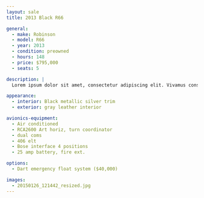 ```yaml
---
layout: sale
title: 2013 Black R66

general:
  - make: Robinson
  - model: R66
  - year: 2013
  - condition: preowned
  - hours: 148
  - price: $795,000
  - seats: 5

description: |
  Lorem ipsum dolor sit amet, consectetur adipiscing elit. Vivamus consequat sit amet nisi id rhoncus. Suspendisse potenti. Nunc vitae finibus justo. Nullam eget neque tincidunt, commodo enim sed, ultricies urna. Nam eu vulputate mauris. Phasellus vehicula eu orci eget maximus. Nam vel metus et purus imperdiet pulvinar a sit amet risus.

appearance:
  - interior: Black metallic silver trim
  - exterior: gray leather interior

avionics-equipment:
  - Air conditioned
  - RCA2600 Art horiz, turn coordinator
  - dual coms
  - 406 elt
  - Bose interface 4 positions
  - 25 amp battery, fire ext.

options:
  - Dart emergency float system ($40,000)

images:
  - 20150126_121442_resized.jpg
---
```

